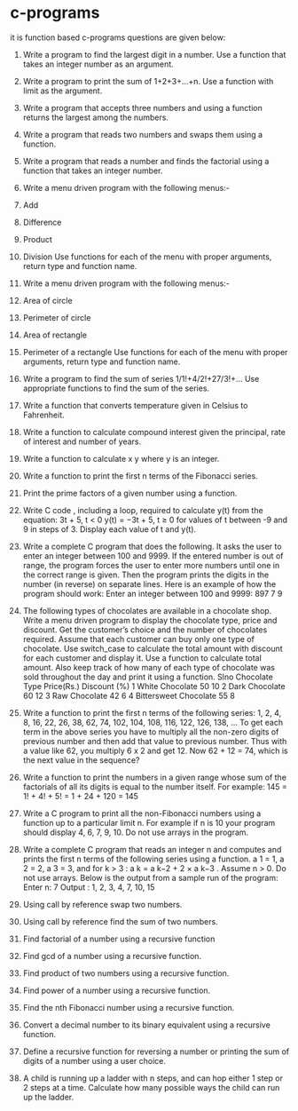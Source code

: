 # c-programs
it is function based c-programs
questions are given below:

1. Write a program to find the largest digit in a number. Use a function
that takes an integer number as an argument.

2. Write a program to print the sum of 1+2+3+...+n. Use a function with
limit as the argument.

3. Write a program that accepts three numbers and using a function returns
the largest among the numbers.

4. Write a program that reads two numbers and swaps them using a
function.

5. Write a program that reads a number and finds the factorial using a
function that takes an integer number.

6. Write a menu driven program with the following menus:-
1. Add
2. Difference
3. Product
4. Division
Use functions for each of the menu with proper arguments, return type
and function name.

7. Write a menu driven program with the following menus:-
1. Area of circle
2. Perimeter of circle
3. Area of rectangle
4. Perimeter of a rectangle
Use functions for each of the menu with proper arguments, return type
and function name.

8. Write a program to find the sum of series 1/1!+4/2!+27/3!+... Use
appropriate functions to find the sum of the series.

9. Write a function that converts temperature given in Celsius to Fahrenheit.

10. Write a function to calculate compound interest given the principal, rate
of interest and number of years.

11. Write a function to calculate x y where y is an integer.

12. Write a function to print the first n terms of the Fibonacci series.

13. Print the prime factors of a given number using a function.

14. Write C code , including a loop, required to calculate y(t) from the
equation:
       3t + 5, t < 0
y(t) = −3t + 5, t ≥ 0
for values of t between -9 and 9 in steps of 3. Display each value of t and
y(t).

15. Write a complete C program that does the following.
It asks the user to enter an integer between 100 and 9999. If the entered
number is out of range, the program forces the user to enter more numbers
until one in the correct range is given. Then the program prints the digits
in the number (in reverse) on separate lines. Here is an example of how the
program should work:
Enter an integer between 100 and 9999: 897
7
9

16. The following types of chocolates are available in a chocolate shop. Write
a menu driven program to display the chocolate type, price and discount.
Get the customer’s choice and the number of chocolates required. Assume
that each customer can buy only one type of chocolate. Use switch_case to
calculate the total amount with discount for each customer and display it.
Use a function to calculate total amount. Also keep track of how many
of each type of chocolate was sold throughout the day and print it using
a function.
Slno Chocolate Type             Price(Rs.) Discount (%)
1     White Chocolate              50         10
2     Dark Chocolate               60         12
3      Raw Chocolate               42         6
4     Bittersweet Chocolate        55         8

17. Write a function to print the first n terms of the following series:
1, 2, 4, 8, 16, 22, 26, 38, 62, 74, 102, 104, 108, 116, 122, 126, 138, ...
To get each term in the above series you have to multiply all the non-zero
digits of previous number and then add that value to previous number. Thus
with a value like 62, you multiply 6 x 2 and get 12. Now 62 + 12 = 74,
which is the next value in the sequence?

18. Write a function to print the numbers in a given range whose sum of the
factorials of all its digits is equal to the number itself.
For example: 145 = 1! + 4! + 5! = 1 + 24 + 120 = 145

19. Write a C program to print all the non-Fibonacci numbers using a
function up to a particular limit n. For example if n is 10 your program
should display 4, 6, 7, 9, 10. Do not use arrays in the program.

20. Write a complete C program that reads an integer n and computes and
prints the first n terms of the following series using a function.
a 1 = 1, a 2 = 2, a 3 = 3, and for k > 3 : a k = a k−2 + 2 × a k−3 .
Assume n > 0. Do not use arrays.
Below is the output from a sample run of the program:
Enter n: 7
Output : 1, 2, 3, 4, 7, 10, 15

21. Using call by reference swap two numbers.

22. Using call by reference find the sum of two numbers.

23. Find factorial of a number using a recursive function

24. Find gcd of a number using a recursive function.

25. Find product of two numbers using a recursive function.

26. Find power of a number using a recursive function.

27. Find the nth Fibonacci number using a recursive function.

28. Convert a decimal number to its binary equivalent using a recursive
function.

29. Define a recursive function for reversing a number or printing the sum of
digits of a number using a user choice.

30. A child is running up a ladder with n steps, and can hop either 1 step or 2
steps at a time. Calculate how many possible ways the child can run up
the ladder.
